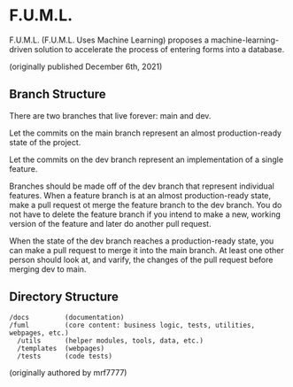 # F.U.M.L.
F.U.M.L. (F.U.M.L. Uses Machine Learning) proposes a machine-learning-driven solution to accelerate the process of entering forms into a database.

(originally published December 6th, 2021)

## Branch Structure
There are two branches that live forever: main and dev.

Let the commits on the main branch represent an almost production-ready state of the project.

Let the commits on the dev branch represent an implementation of a single feature.

Branches should be made off of the dev branch that represent individual features. When a feature branch is at an almost production-ready state, make a pull request ot merge the feature branch to the dev branch. You do not have to delete the feature branch if you intend to make a new, working version of the feature and later do another pull request.

When the state of the dev branch reaches a production-ready state, you can make a pull request to merge it into the main branch. At least one other person should look at, and varify, the changes of the pull request before merging dev to main.

## Directory Structure
```
/docs         (documentation)
/fuml         (core content: business logic, tests, utilities, webpages, etc.)
  /utils      (helper modules, tools, data, etc.)
  /templates  (webpages)
  /tests      (code tests)
```

(originally authored by mrf7777)
